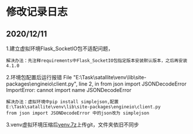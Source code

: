 # 修改记录日志

## 2020/12/11

1.建立虚拟环境Flask_SocketIO包不适配问题，
```
解决办法：先注释requirements中Flask_SocketIO包指定版本安装默认版本，之后再安装4.1.0
```

2.环境包配置后运行报错
File "E:\Task\satallite\venv\lib\site-packages\engineio\client.py", line 2, in <module>
from json import JSONDecodeError
ImportError: cannot import name JSONDecodeError
```
解决办法：虚拟环境中pip install simplejson,配置E:\Task\satallite\venv\lib\site-packages\engineio\client.py
from json import JSONDecodeError 中的json改为 simplejson
```
3.venv虚拟环境压缩后[venv.7z](mydata\venv.7z)上传git，文件夹依旧不同步